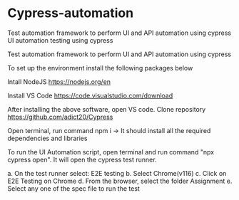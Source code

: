 # Cypress-automation
Test automation framework to perform UI and API automation using cypress
UI automation testing using cypress

Test automation framework to perform UI and API automation using cypress

To set up the environment install the following packages below

Intall NodeJS https://nodejs.org/en

Install VS Code https://code.visualstudio.com/download

After installing the above software, open VS code. Clone repository https://github.com/adict20/Cypress

Open terminal, run command npm i -> It should install all the required dependencies and libraries

To run the UI Automation script, open terminal and run command "npx cypress open". It will open the cypress test runner.

a. On the test runner select: E2E testing 
b. Select Chrome(v116) 
c. Click on E2E Testing on Chrome 
d. From the browser, select the folder Assignment 
e. Select any one of the spec file to run the test
